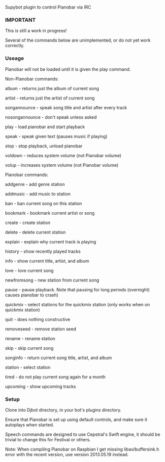 Supybot plugin to control Pianobar via IRC

### IMPORTANT ###
This is still a work in progress!

Several of the commands below are unimplemented, or do not yet work correctly.

### Useage ###
Pianobar will not be loaded until it is given the play command.

Non-Pianobar commands:

album - returns just the album of current song

artist - returns just the artist of current song

songannounce - speak song title and artist after every track

nosongannounce - don't speak unless asked

play - load pianobar and start playback

speak - speak given text (pauses music if playing)

stop - stop playback, unload pianobar

voldown - reduces system volume (not Pianobar volume)

volup - increases system volume (not Pianobar volume)



Pianobar commands:

addgenre - add genre station 

addmusic - add music to station

ban - ban current song on this station

bookmark - bookmark current artist or song

create - create station

delete - delete current station

explain - explain why current track is playing

history - show recently played tracks

info - show current title, artist, and album

love - love current song

newfromsong - new station from current song

pause - pause playback. Note that pausing for long periods (overnight) causes pianobar to crash)

quickmix - select stations for the quickmix station (only works when on quickmix station)

quit - does nothing constructive

removeseed - remove station seed

rename - rename station

skip - skip current song

songinfo - return current song title, artist, and album

station - select station

tired - do not play current song again for a month

upcoming - show upcoming tracks

### Setup ###
Clone into Djbot directory, in your bot's plugins directory.

Ensure that Pianobar is set up using default controls, and make sure it autoplays when started.

Speech commands are designed to use Cepstral's Swift engine, it should be trivial to change this for Festival or others.

Note: When compiling Pianobar on Raspbian I get missing libav/buffersink.h error with the recent version, use version 2013.05.19 instead.

